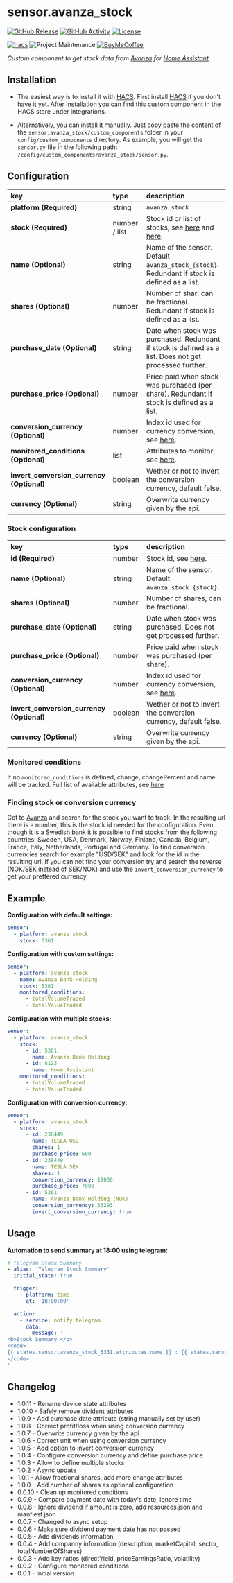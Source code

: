 # sensor.avanza_stock

[![GitHub Release][releases-shield]][releases]
[![GitHub Activity][commits-shield]][commits]
[![License][license-shield]](LICENSE)

[![hacs][hacsbadge]][hacs]
![Project Maintenance][maintenance-shield]
[![BuyMeCoffee][buymecoffeebadge]][buymecoffee]

_Custom component to get stock data from [Avanza](https://www.avanza.se) for
[Home Assistant](https://www.home-assistant.io/)._

## Installation

- The easiest way is to install it with [HACS](https://hacs.xyz/). First install
[HACS](https://hacs.xyz/) if you don't have it yet. After installation you can
find this custom component in the HACS store under integrations.

- Alternatively, you can install it manually. Just copy paste the content of the
`sensor.avanza_stock/custom_components` folder in your `config/custom_components`
directory. As example, you will get the `sensor.py` file in the following path:
`/config/custom_components/avanza_stock/sensor.py`.

## Configuration

key | type | description
:--- | :--- | :---
**platform (Required)**                    | string        | `avanza_stock`
**stock (Required)**                       | number / list | Stock id or list of stocks, see [here](#stock-configuration) and [here](#finding-stock-or-conversion-currency).
**name (Optional)**                        | string        | Name of the sensor. Default `avanza_stock_{stock}`. Redundant if stock is defined as a list.
**shares (Optional)**                      | number        | Number of shar, can be fractional. Redundant if stock is defined as a list.
**purchase_date (Optional)**                | string        | Date when stock was purchased. Redundant if stock is defined as a list. Does not get processed further.
**purchase_price (Optional)**              | number        | Price paid when stock was purchased (per share). Redundant if stock is defined as a list.
**conversion_currency (Optional)**         | number        | Index id used for currency conversion, see [here](#finding-stock-or-conversion-currency).
**monitored_conditions (Optional)**        | list          | Attributes to monitor, see [here](#monitored-conditions).
**invert_conversion_currency (Optional)** | boolean       | Wether or not to invert the conversion currency, default false.
**currency (Optional)**                    | string        | Overwrite currency given by the api.

### Stock configuration

key | type | description
:--- | :--- | :---
**id (Required)**                          | number  | Stock id, see [here](#finding-stock-or-conversion-currency).
**name (Optional)**                        | string  | Name of the sensor. Default `avanza_stock_{stock}`.
**shares (Optional)**                      | number  | Number of shares, can be fractional.
**purchase_date (Optional)**               | string  | Date when stock was purchased. Does not get processed further.
**purchase_price (Optional)**              | number  | Price paid when stock was purchased (per share).
**conversion_currency (Optional)**         | number  | Index id used for currency conversion, see [here](#finding-stock-or-conversion-currency).
**invert_conversion_currency (Optional)** | boolean | Wether or not to invert the conversion currency, default false.
**currency (Optional)**                    | string  | Overwrite currency given by the api.

### Monitored conditions

If no `monitored_conditions` is defined, change, changePercent and name will be tracked. Full list of available attributes, see [here](custom_components/avanza_stock/const.py#L12)

### Finding stock or conversion currency

Got to [Avanza](https://www.avanza.se) and search for the stock you want to track. In the resulting url there is a number, this is the stock id needed for the configuration. Even though it is a Swedish bank it is possible to find stocks from the following countries: Sweden, USA, Denmark, Norway, Finland, Canada, Belgium, France, Italy, Netherlands, Portugal and Germany. To find conversion currencies search for example "USD/SEK" and look for the id in the resulting url. If you can not find your conversion try and search the reverse (NOK/SEK instead of SEK/NOK) and use the `invert_conversion_currency` to get your preffered currency.

## Example

**Configuration with default settings:**

```yaml
sensor:
  - platform: avanza_stock
    stock: 5361
```

**Configuration with custom settings:**

```yaml
sensor:
  - platform: avanza_stock
    name: Avanza Bank Holding
    stock: 5361
    monitored_conditions:
      - totalVolumeTraded
      - totalValueTraded
```

**Configuration with multiple stocks:**

```yaml
sensor:
  - platform: avanza_stock
    stock:
      - id: 5361
        name: Avanza Bank Holding
      - id: 8123
        name: Home Assistant
    monitored_conditions:
      - totalVolumeTraded
      - totalValueTraded
```

**Configuration with conversion currency:**

```yaml
sensor:
  - platform: avanza_stock
    stock:
      - id: 238449
        name: TESLA USD
        shares: 1
        purchase_price: 600
      - id: 238449
        name: TESLA SEK
        shares: 1
        conversion_currency: 19000
        purchase_price: 7000
      - id: 5361
        name: Avanza Bank Holding (NOK)
        conversion_currency: 53293
        invert_conversion_currency: true
```

## Usage

**Automation to send summary at 18:00 using telegram:**

```yaml
# Telegram Stock Summary
- alias: 'Telegram Stock Summary'
  initial_state: true

  trigger:
    - platform: time
      at: '18:00:00'

  action:
    - service: notify.telegram
      data:
        message: '
<b>Stock Summary </b>
<code>
{{ states.sensor.avanza_stock_5361.attributes.name }} : {{ states.sensor.avanza_stock_5361.attributes.changePercent }}
</code>
'
```

## Changelog

- 1.0.11 - Rename device state attributes
- 1.0.10 - Safely remove divident attributes
- 1.0.9  - Add purchase date attribute (string manually set by user)
- 1.0.8  - Correct profit/loss when using conversion currency
- 1.0.7  - Overwrite currency given by the api
- 1.0.6  - Correct unit when using conversion currency
- 1.0.5  - Add option to invert conversion currency
- 1.0.4  - Configure conversion currency and define purchase price
- 1.0.3  - Allow to define multiple stocks
- 1.0.2  - Async update
- 1.0.1  - Allow fractional shares, add more change attributes
- 1.0.0  - Add number of shares as optional configuration
- 0.0.10 - Clean up monitored conditions
- 0.0.9  - Compare payment date with today's date, ignore time
- 0.0.8  - Ignore dividend if amount is zero, add resources.json and manfiest.json
- 0.0.7  - Changed to async setup
- 0.0.6  - Make sure dividend payment date has not passed
- 0.0.5  - Add dividends information
- 0.0.4  - Add companny information (description, marketCapital, sector, totalNumberOfShares)
- 0.0.3  - Add key ratios (directYield, priceEarningsRatio, volatility)
- 0.0.2  - Configure monitored conditions
- 0.0.1  - Initial version

[buymecoffee]: https://www.buymeacoffee.com/claha
[buymecoffeebadge]: https://img.shields.io/badge/buy%20me%20a%20coffee-donate-yellow.svg?style=for-the-badge
[commits-shield]: https://img.shields.io/github/commit-activity/y/custom-components/sensor.avanza_stock.svg?style=for-the-badge
[commits]: https://github.com/custom-components/sensor.avanza_stock/commits/master
[hacs]: https://github.com/custom-components/hacs
[hacsbadge]: https://img.shields.io/badge/HACS-Custom-orange.svg?style=for-the-badge
[license-shield]: https://img.shields.io/github/license/custom-components/sensor.avanza_stock.svg?style=for-the-badge
[maintenance-shield]: https://img.shields.io/badge/maintainer-Claes%20Hallström%20%40claha-blue.svg?style=for-the-badge
[releases-shield]: https://img.shields.io/github/release/custom-components/sensor.avanza_stock.svg?style=for-the-badge
[releases]: https://github.com/custom-components/sensor.avanza_stock/releases
